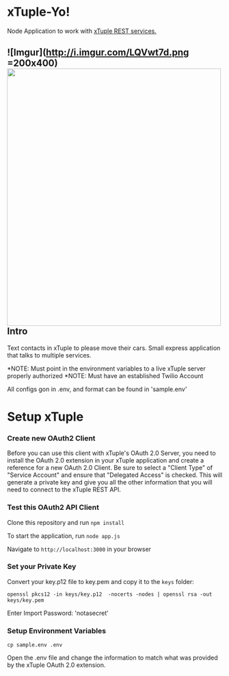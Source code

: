 xTuple-Yo!
====
Node Application to work with [xTuple REST services.](http://github.com/xtuple/xtuple)

![Imgur](http://i.imgur.com/LQVwt7d.png =200x400)
<img src="http://i.imgur.com/LQVwt7d.png" width="500px" height="600px" />
Intro
---
Text contacts in xTuple to please move their cars. Small express application that talks to multiple services.

*NOTE: Must point in the environment variables to a live xTuple server properly authorized
*NOTE: Must have an established Twilio Account

All configs gon in .env, and format can be found in 'sample.env'


Setup xTuple
====
### Create new OAuth2 Client

Before you can use this client with xTuple's OAuth 2.0 Server,
you need to install the OAuth 2.0 extension in your xTuple application
and create a reference for a new OAuth 2.0 Client. Be sure to select a
"Client Type" of "Service Account" and ensure that "Delegated Access" is checked.
This will generate a private key and give you all the other information that you will
need to connect to the xTuple REST API.

### Test this OAuth2 API Client

Clone this repository and run `npm install`

To start the application, run `node app.js`

Navigate to `http://localhost:3000` in your browser

### Set your Private Key

Convert your key.p12 file to key.pem and copy it to the `keys` folder:

`openssl pkcs12 -in keys/key.p12  -nocerts -nodes | openssl rsa -out keys/key.pem`

Enter Import Password: 'notasecret'

### Setup Environment Variables

`cp sample.env .env`

Open the .env file and change the information to match what was provided
by the xTuple OAuth 2.0 extension.
